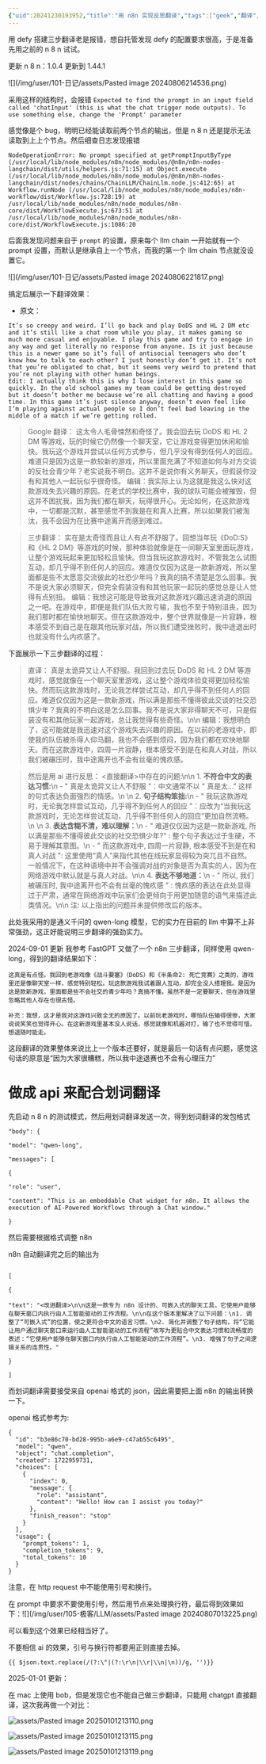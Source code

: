 ```yaml
---
{"uid":20241230193952,"title":"用 n8n 实现反思翻译","tags":["geek","翻译","大语言模型","LLM","反思翻译法"],"description":null,"author":"曲淡歌","modified":20250206222311,"dg-publish":true,"git_title":"2024-08-07-n8n_3steps_translate","categories":["geek"],"关联笔记":"[[LLM翻译长字幕]]","dg-path":"AI/用n8n实现反思翻译.md","permalink":"/AI/用n8n实现反思翻译/","dgPassFrontmatter":true,"noteIcon":""}
---
```



用 defy 搭建三步翻译老是报错，想自托管发现 defy 的配置要求很高，于是准备先用之前的 n 8 n 试试。

更新 n 8 n：1.0.4 更新到 1.44.1

![](/img/user/101-日记/assets/Pasted image 20240806214536.png)

采用这样的结构时，会报错 `Expected to find the prompt in an input field called 'chatInput' (this is what the chat trigger node outputs). To use something else, change the 'Prompt' parameter`

感觉像是个 bug，明明已经能读取前两个节点的输出，但是 n 8 n 还是提示无法读取到上上个节点。然后细查日志发现报错

```
NodeOperationError: No prompt specified at getPromptInputByType (/usr/local/lib/node_modules/n8n/node_modules/@n8n/n8n-nodes-langchain/dist/utils/helpers.js:71:15) at Object.execute (/usr/local/lib/node_modules/n8n/node_modules/@n8n/n8n-nodes-langchain/dist/nodes/chains/ChainLLM/ChainLlm.node.js:412:65) at Workflow.runNode (/usr/local/lib/node_modules/n8n/node_modules/n8n-workflow/dist/Workflow.js:728:19) at /usr/local/lib/node_modules/n8n/node_modules/n8n-core/dist/WorkflowExecute.js:673:51 at /usr/local/lib/node_modules/n8n/node_modules/n8n-core/dist/WorkflowExecute.js:1086:20
```

后面我发现问题来自于 `prompt` 的设置，原来每个 llm chain 一开始就有一个 prompt 设置，而默认是继承自上一个节点，而我的第一个 llm chain 节点就没设置它。

![](/img/user/101-日记/assets/Pasted image 20240806221817.png)

搞定后展示一下翻译效果：



- 原文：

```
It’s so creepy and weird. I’ll go back and play DoDS and HL 2 DM etc and it’s still like a chat room while you play, it makes gaming so much more casual and enjoyable. I play this game and try to engage in any way and get literally no response from anyone. Is it just because this is a newer game so it’s full of antisocial teenagers who don’t know how to talk to each other? I just honestly don’t get it. It’s not that you’re obligated to chat, but it seems very weird to pretend that you’re not playing with other human beings.
Edit: I actually think this is why I lose interest in this game so quickly. In the old school games my team could be getting destroyed but it doesn’t bother me because we’re all chatting and having a good time. In this game it’s just silence anyway, doesn’t even feel like I’m playing against actual people so I don’t feel bad leaving in the middle of a match if we’re getting rolled.
```

> Google 翻译：
> 这太令人毛骨悚然和奇怪了。我会回去玩 DoDS 和 HL 2 DM 等游戏，玩的时候它仍然像一个聊天室，它让游戏变得更加休闲和愉快。我玩这个游戏并尝试以任何方式参与，但几乎没有得到任何人的回应。难道只是因为这是一款较新的游戏，所以里面充满了不知道如何与对方交谈的反社会青少年？老实说我不明白。这并不是说你有义务聊天，但假装你没有和其他人一起玩似乎很奇怪。
> 编辑：我实际上认为这就是我这么快对这款游戏失去兴趣的原因。在老式的学校比赛中，我的球队可能会被摧毁，但这并不困扰我，因为我们都在聊天，玩得很开心。无论如何，在这款游戏中，一切都是沉默，甚至感觉不到我是在和真人比赛，所以如果我们被淘汰，我不会因为在比赛中途离开而感到难过。

> 三步翻译：
> 实在是太奇怪而且让人有点不舒服了。回想当年玩《DoD:S》和《HL 2 DM》等游戏的时候，那种体验就像是在一间聊天室里面玩游戏，让整个游戏玩起来更加轻松且愉快。但当我玩这款游戏时，不管我怎么试图互动，却几乎得不到任何人的回应。难道仅仅因为这是一款新游戏，所以里面都是些不太愿意交流彼此的社恐少年吗？我真的搞不清楚是怎么回事。我不是说大家必须聊天，但完全假装没有和其他玩家一起玩的感觉总是让人觉得有点别扭。
> 编辑：我想这可能是导致我对这款游戏兴趣迅速消退的原因之一吧。在游戏中，即便是我们队伍大败亏输，我也不至于特别沮丧，因为我们那时都在愉快地聊天。但在这款游戏中，整个世界就像是一片寂静，根本感受不到自己是在跟其他玩家对战，所以我们遭受挫败时，我中途退出时也就没有什么内疚感了。

下面展示一下三步翻译的过程：

> 直译：
> 真是太诡异又让人不舒服。我回到过去玩 DoDS 和 HL 2 DM 等游戏时，感觉就像在一个聊天室里游戏，这让整个游戏体验变得更加轻松愉快。然而玩这款游戏时，无论我怎样尝试互动，却几乎得不到任何人的回应。难道仅仅因为这是一款新游戏，所以满是那些不懂得彼此交谈的社交恐惧少年？我真的不明白这是怎么回事。我不是说大家非得聊天不可，只是假装没有和其他玩家一起游戏，总让我觉得有些奇怪。\n\n 编辑：我想明白了，这可能就是我迅速对这个游戏失去兴趣的原因。在以前的老游戏中，即使我的队伍被杀得人仰马翻，我也不会感到烦闷，因为我们都在欢快地聊天。而在这款游戏中，四周一片寂静，根本感受不到是在和真人对战，所以我们被碾压时，我中途离开也不会有丝毫的愧疚感。

> 然后是用 ai 进行反思：
> <直接翻译>中存在的问题:\n\n 1. **不符合中文的表达习惯:**\n - " 真是太诡异又让人不舒服 "：中文通常不以 " 真是太..." 这样的句式表达负面强烈的情感。\n \n 2. **句子结构笨拙:**\n - " 我玩这款游戏时，无论我怎样尝试互动，几乎得不到任何人的回应 "：应改为“当我玩这款游戏时，无论怎样尝试互动，几乎得不到任何人的回应”更加自然流畅。\n \n 3. **表达含糊不清，难以理解：**\n - " 难道仅仅因为这是一款新游戏, 所以满是那些不懂得彼此交谈的社交恐惧少年?" : 整个句子表达过于生硬，不易于理解其意图。\n - " 而这款游戏中, 四周一片寂静, 根本感受不到是在和真人对战 ": 这里使用“真人”来指代其他在线玩家显得较为突兀且不自然。一般情况下，在这种语境中并不会强调对战的对象是否为真实的人，因为在网络游戏中默认就是与真人对战。\n\n 4. **表达不够地道：**\n - " 所以, 我们被碾压时, 我中途离开也不会有丝毫的愧疚感 " : 愧疚感的表达在此处显得过于严肃，通常在网络游戏中玩家们会更倾向于用更加随意的语气来描述此类情况。\n\n 注: 以上指出的问题并未提供修改后的版本。

此处我采用的是通义千问的 qwen-long 模型，它的实力在目前的 llm 中算不上非常强劲，这正好能说明三步翻译的强劲实力。

2024-09-01 更新 我参考 FastGPT 又做了一个 n8n 三步翻译，同样使用 qwen-long，得到的翻译结果如下：

```
这真是有点怪。我回到老游戏像《战斗要塞》（DoDS）和《半条命2: 死亡竞赛》之类的，游戏里还是像聊天室一样，感觉特别轻松。玩这款游戏我试着跟人互动，却完全没人搭理我。是因为这是款新游戏，里面都是些不会社交的青少年吗？真搞不懂。虽然不是一定要聊天，但在游戏里忽略其他人存在也很古怪。

补充：我想，这才是我对这游戏兴致全无的原因了。以前玩老游戏时，哪怕队伍输得很惨，大家说说笑笑也觉得开心。在这新游戏里基本没人说话，感觉就像和机器对打，输了也不觉得可惜，想退随时能走。
```

这段翻译的效果整体来说比上一个版本还要好，就是最后一句话有点问题，感觉这句话的原意是“因为大家很糟糕，所以我中途退赛也不会有心理压力”

# 做成 api 来配合划词翻译

先启动 n 8 n 的测试模式，然后用划词翻译发送一次，得到划词翻译的发包格式

```
"body": {

"model": "qwen-long",

"messages": [

{

"role": "user",

"content": "This is an embeddable Chat widget for n8n. It allows the execution of AI-Powered Workflows through a Chat window."

}
```

然后需要根据格式调整 n8n

n8n 自动翻译完之后的输出为

```
  
[

{

"text": "<改进翻译>\n\n这是一款专为 n8n 设计的、可嵌入式的聊天工具，它使用户能够在聊天窗口内执行由人工智能驱动的工作流程。\n\n在这个版本里解决了以下问题：\n1. 调整了“可嵌入式”的位置，使之更符合中文的语言习惯。\n2. 简化并调整了句子结构，将“它能让用户通过聊天窗口来运行由人工智能驱动的工作流程”改写为更贴合中文表达习惯和流畅度的表述：“它使用户能够在聊天窗口内执行由人工智能驱动的工作流程”。\n3. 增强了句子之间逻辑关系的连贯性。"

}

]
```

而划词翻译需要接受来自 openai 格式的 json，因此需要把上面 n8n 的输出转换一下。

openai 格式参考为:

```
{
  "id": "b3e86c70-bd28-995b-a6e9-c47ab55c6495",
  "model": "qwen",
  "object": "chat.completion",
  "created": 1722959731,
  "choices": [
    {
      "index": 0,
      "message": {
        "role": "assistant",
        "content": "Hello! How can I assist you today?"
      },
      "finish_reason": "stop"
    }
  ],
  "usage": {
    "prompt_tokens": 1,
    "completion_tokens": 9,
    "total_tokens": 10
  }
}
```

注意，在 http request 中不能使用引号和换行。

在 prompt 中要求不要使用引号，然后用节点来处理换行符，最后得到效果如下：![](/img/user/105-极客/LLM/assets/Pasted image 20240807013225.png)

可以看到这个效果已经相当好了。

不要相信 ai 的效果，引号与换行符都要用正则直接去掉。

```
{{ $json.text.replace(/(?:\"|(?:\r\n|\\r|\\n|\n))/g, '')}}
```

2025-01-01 更新：

在 mac 上使用 bob，但是发现它也不能自己做三步翻译，只能用 chatgpt 直接翻译，这次我再做一个对比：

![assets/Pasted image 20250101213110.png](/img/user/105-%E6%9E%81%E5%AE%A2/LLM/assets/Pasted%20image%2020250101213110.png)

![assets/Pasted image 20250101213115.png](/img/user/105-%E6%9E%81%E5%AE%A2/LLM/assets/Pasted%20image%2020250101213115.png)

![assets/Pasted image 20250101213119.png](/img/user/105-%E6%9E%81%E5%AE%A2/LLM/assets/Pasted%20image%2020250101213119.png)